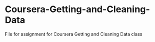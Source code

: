 # Coursera-Getting-and-Cleaning-Data
File for assignment for Coursera Getting and Cleaning Data class
